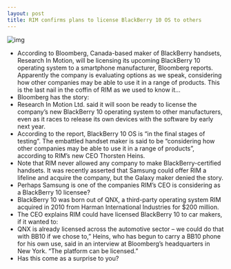 ```yaml
---
layout: post
title: RIM confirms plans to license BlackBerry 10 OS to others
---
```

![img](http://media.idownloadblog.com/wp-content/uploads/2012/07/blackberry-10-arrives-why-get-excited-0-e1342866981930.jpg)
* According to Bloomberg, Canada-based maker of BlackBerry handsets, Research In Motion, will be licensing its upcoming BlackBerry 10 operating system to a smartphone manufacturer, Bloomberg reports. Apparently the company is evaluating options as we speak, considering how other companies may be able to use it in a range of products. This is the last nail in the coffin of RIM as we used to know it…
* Bloomberg has the story:
* Research In Motion Ltd. said it will soon be ready to license the company’s new BlackBerry 10 operating system to other manufacturers, even as it races to release its own devices with the software by early next year.
* According to the report, BlackBerry 10 OS is “in the final stages of testing”. The embattled handset maker is said to be “considering how other companies may be able to use it in a range of products”, according to RIM’s new CEO Thorsten Heins.
* Note that RIM never allowed any company to make BlackBerry-certified handsets. It was recently asserted that Samsung could offer RIM a lifeline and acquire the company, but the Galaxy maker denied the story.
* Perhaps Samsung is one of the companies RIM’s CEO is considering as a BlackBerry 10 licensee?
* BlackBerry 10 was born out of QNX, a third-party operating system RIM acquired in 2010 from Harman International Industries for $200 million.
* The CEO explains RIM could have licensed BlackBerry 10 to car makers, if it wanted to:
* QNX is already licensed across the automotive sector – we could do that with BB10 if we chose to,” Heins, who has begun to carry a BB10 phone for his own use, said in an interview at Bloomberg’s headquarters in New York. “The platform can be licensed.”
* Has this come as a surprise to you?

